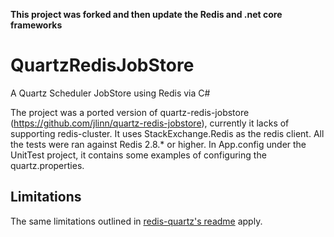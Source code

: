 **This project was forked and then update the Redis and .net core frameworks**

# QuartzRedisJobStore
A Quartz Scheduler JobStore using Redis via C#

The project was a ported version of quartz-redis-jobstore (https://github.com/jlinn/quartz-redis-jobstore), currently it lacks of 
supporting redis-cluster. It uses StackExchange.Redis as the redis client. All the tests were ran against Redis 2.8.* or higher.
In App.config under the UnitTest project, it contains some examples of configuring the quartz.properties.



## Limitations
The same limitations outlined in [redis-quartz's readme](https://github.com/jlinn/quartz-redis-jobstore#limitations) apply.
